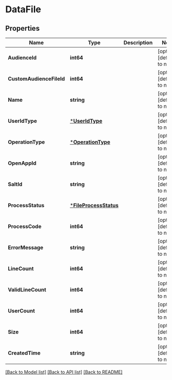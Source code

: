 # DataFile

## Properties
Name | Type | Description | Notes
------------ | ------------- | ------------- | -------------
**AudienceId** | **int64** |  | [optional] [default to null]
**CustomAudienceFileId** | **int64** |  | [optional] [default to null]
**Name** | **string** |  | [optional] [default to null]
**UserIdType** | [***UserIdType**](UserIdType.md) |  | [optional] [default to null]
**OperationType** | [***OperationType**](OperationType.md) |  | [optional] [default to null]
**OpenAppId** | **string** |  | [optional] [default to null]
**SaltId** | **string** |  | [optional] [default to null]
**ProcessStatus** | [***FileProcessStatus**](FileProcessStatus.md) |  | [optional] [default to null]
**ProcessCode** | **int64** |  | [optional] [default to null]
**ErrorMessage** | **string** |  | [optional] [default to null]
**LineCount** | **int64** |  | [optional] [default to null]
**ValidLineCount** | **int64** |  | [optional] [default to null]
**UserCount** | **int64** |  | [optional] [default to null]
**Size** | **int64** |  | [optional] [default to null]
**CreatedTime** | **string** |  | [optional] [default to null]

[[Back to Model list]](../README.md#documentation-for-models) [[Back to API list]](../README.md#documentation-for-api-endpoints) [[Back to README]](../README.md)


